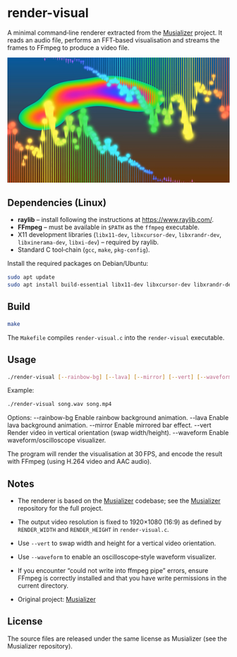 # render-visual

A minimal command‑line renderer extracted from the [Musializer](https://github.com/tsoding/musializer) project. It reads an audio file, performs an FFT‑based visualisation and streams the frames to FFmpeg to produce a video file.

![screenshot.jpg](screenshot.jpg)

## Dependencies (Linux)

- **raylib** – install following the instructions at https://www.raylib.com/.  
- **FFmpeg** – must be available in `$PATH` as the `ffmpeg` executable.  
- X11 development libraries (`libx11-dev`, `libxcursor-dev`, `libxrandr-dev`, `libxinerama-dev`, `libxi-dev`) – required by raylib.  
- Standard C tool‑chain (`gcc`, `make`, `pkg-config`).

Install the required packages on Debian/Ubuntu:

```bash
sudo apt update
sudo apt install build-essential libx11-dev libxcursor-dev libxrandr-dev libxinerama-dev libxi-dev ffmpeg
```

## Build

```bash
make
```

The `Makefile` compiles `render-visual.c` into the `render-visual` executable.

## Usage

```bash
./render-visual [--rainbow-bg] [--lava] [--mirror] [--vert] [--waveform] <input_audio_file> <output_video_file>
```

Example:

```bash
./render-visual song.wav song.mp4
```

Options:
  --rainbow-bg   Enable rainbow background animation.
  --lava         Enable lava background animation.
  --mirror       Enable mirrored bar effect.
  --vert         Render video in vertical orientation (swap width/height).
  --waveform     Enable waveform/oscilloscope visualizer.

The program will render the visualisation at 30 FPS, and encode the result with FFmpeg (using H.264 video and AAC audio).

## Notes

- The renderer is based on the [Musializer](https://github.com/tsoding/musializer) codebase; see the [Musializer](https://github.com/tsoding/musializer) repository for the full project.  
- The output video resolution is fixed to 1920×1080 (16:9) as defined by `RENDER_WIDTH` and `RENDER_HEIGHT` in `render-visual.c`.  
- Use `--vert` to swap width and height for a vertical video orientation.  
- Use `--waveform` to enable an oscilloscope‑style waveform visualizer.  
- If you encounter “could not write into ffmpeg pipe” errors, ensure FFmpeg is correctly installed and that you have write permissions in the current directory.

- Original project: [Musializer](https://github.com/tsoding/musializer)

## License

The source files are released under the same license as Musializer (see the Musializer repository).
